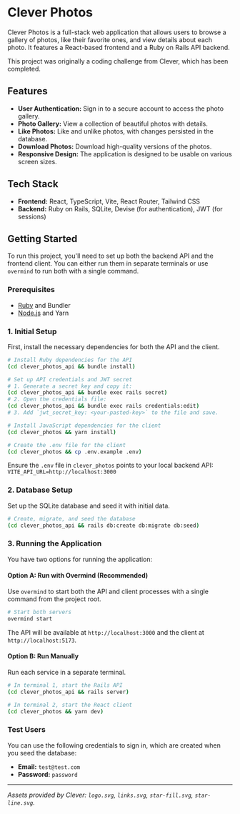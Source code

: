 # Clever Photos

Clever Photos is a full-stack web application that allows users to browse a gallery of photos, like their favorite ones, and view details about each photo. It features a React-based frontend and a Ruby on Rails API backend.

This project was originally a coding challenge from Clever, which has been completed.

## Features

- **User Authentication:** Sign in to a secure account to access the photo gallery.
- **Photo Gallery:** View a collection of beautiful photos with details.
- **Like Photos:** Like and unlike photos, with changes persisted in the database.
- **Download Photos:** Download high-quality versions of the photos.
- **Responsive Design:** The application is designed to be usable on various screen sizes.

## Tech Stack

- **Frontend:** React, TypeScript, Vite, React Router, Tailwind CSS
- **Backend:** Ruby on Rails, SQLite, Devise (for authentication), JWT (for sessions)

## Getting Started

To run this project, you'll need to set up both the backend API and the frontend client. You can either run them in separate terminals or use `overmind` to run both with a single command.

### Prerequisites

- [Ruby](https://www.ruby-lang.org/en/documentation/installation/) and Bundler
- [Node.js](https://nodejs.org/en/download/) and Yarn

### 1. Initial Setup

First, install the necessary dependencies for both the API and the client.

```bash
# Install Ruby dependencies for the API
(cd clever_photos_api && bundle install)

# Set up API credentials and JWT secret
# 1. Generate a secret key and copy it:
(cd clever_photos_api && bundle exec rails secret)
# 2. Open the credentials file:
(cd clever_photos_api && bundle exec rails credentials:edit)
# 3. Add `jwt_secret_key: <your-pasted-key>` to the file and save.

# Install JavaScript dependencies for the client
(cd clever_photos && yarn install)

# Create the .env file for the client
(cd clever_photos && cp .env.example .env)
```

Ensure the `.env` file in `clever_photos` points to your local backend API:
`VITE_API_URL=http://localhost:3000`

### 2. Database Setup

Set up the SQLite database and seed it with initial data.

```bash
# Create, migrate, and seed the database
(cd clever_photos_api && rails db:create db:migrate db:seed)
```

### 3. Running the Application

You have two options for running the application:

#### Option A: Run with Overmind (Recommended)

Use `overmind` to start both the API and client processes with a single command from the project root.

```bash
# Start both servers
overmind start
```

The API will be available at `http://localhost:3000` and the client at `http://localhost:5173`.

#### Option B: Run Manually

Run each service in a separate terminal.

```bash
# In terminal 1, start the Rails API
(cd clever_photos_api && rails server)
```

```bash
# In terminal 2, start the React client
(cd clever_photos && yarn dev)
```

### Test Users

You can use the following credentials to sign in, which are created when you seed the database:

- **Email:** `test@test.com`
- **Password:** `password`

---

_Assets provided by Clever: `logo.svg`, `links.svg`, `star-fill.svg`, `star-line.svg`._

